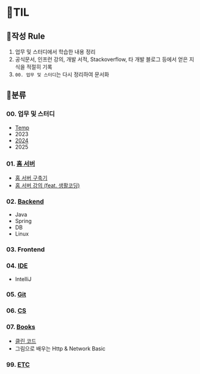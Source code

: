 # 🍈TIL 

## 🍉작성 Rule
1. 업무 및 스터디에서 학습한 내용 정리
2. 공식문서, 인프런 강의, 개발 서적, Stackoverflow, 타 개발 블로그 등에서 얻은 지식을 적절히 기록
3. `00. 업무 및 스터디`는 다시 정리하여 문서화   

## 🍉분류 

### 00. 업무 및 스터디
- [Temp](https://github.com/djdjdddd/TIL/tree/main/00.%20%EC%97%85%EB%AC%B4%20%EB%B0%8F%20%EC%8A%A4%ED%84%B0%EB%94%94/Temp)
- 2023
- [2024](https://github.com/djdjdddd/TIL/tree/main/00.%20%EC%97%85%EB%AC%B4%20%EB%B0%8F%20%EC%8A%A4%ED%84%B0%EB%94%94/2024)
- 2025

### 01. [홈 서버](https://github.com/djdjdddd/TIL/tree/main/01.%20%ED%99%88%20%EC%84%9C%EB%B2%84%20%EA%B5%AC%EC%B6%95%EA%B8%B0)
- [홈 서버 구축기](https://github.com/djdjdddd/TIL/blob/main/01.%20%ED%99%88%20%EC%84%9C%EB%B2%84/%ED%99%88%20%EC%84%9C%EB%B2%84%20%EA%B5%AC%EC%B6%95%20%EA%B3%BC%EC%A0%95.md)
- [홈 서버 강의 (feat. 생활코딩)](https://github.com/djdjdddd/TIL/tree/main/01.%20%ED%99%88%20%EC%84%9C%EB%B2%84/%ED%99%88%20%EC%84%9C%EB%B2%84%20%EA%B0%95%EC%9D%98%20(feat.%20%EC%83%9D%ED%99%9C%EC%BD%94%EB%94%A9))

### 02. [Backend](https://github.com/djdjdddd/TIL/tree/main/02.%20Backend)
- Java
- Spring
- DB
- Linux

### 03. Frontend

### 04. [IDE](https://github.com/djdjdddd/TIL/tree/main/04.%20IDE/IntelliJ)
- IntelliJ

### 05. [Git](https://github.com/djdjdddd/TIL/tree/main/05.%20Git)

### 06. [CS](https://github.com/djdjdddd/TIL/tree/main/06.%20CS)

### 07. [Books](https://github.com/djdjdddd/TIL/tree/main/07.%20Books)
- [클린 코드](https://github.com/djdjdddd/TIL/blob/main/07.%20Books/CleanCode.md)
- 그림으로 배우는 Http & Network Basic

### 99. [ETC](https://github.com/djdjdddd/TIL/tree/main/99.%20ETC)
